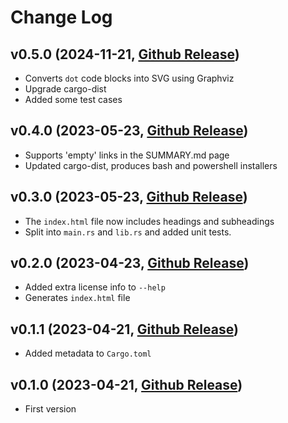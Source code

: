 # Change Log

## v0.5.0 (2024-11-21, [Github Release](https://github.com/ferrous-systems/mdslides/releases/tag/v0.5.0))

* Converts `dot` code blocks into SVG using Graphviz
* Upgrade cargo-dist
* Added some test cases

## v0.4.0 (2023-05-23, [Github Release](https://github.com/ferrous-systems/mdslides/releases/tag/v0.4.0))

* Supports 'empty' links in the SUMMARY.md page
* Updated cargo-dist, produces bash and powershell installers

## v0.3.0 (2023-05-23, [Github Release](https://github.com/ferrous-systems/mdslides/releases/tag/v0.3.0))

* The `index.html` file now includes headings and subheadings
* Split into `main.rs` and `lib.rs` and added unit tests.

## v0.2.0 (2023-04-23, [Github Release](https://github.com/ferrous-systems/mdslides/releases/tag/v0.2.0))

* Added extra license info to `--help`
* Generates `index.html` file

## v0.1.1 (2023-04-21, [Github Release](https://github.com/ferrous-systems/mdslides/releases/tag/v0.1.1))

* Added metadata to `Cargo.toml`

## v0.1.0 (2023-04-21, [Github Release](https://github.com/ferrous-systems/mdslides/releases/tag/v0.1.0))

* First version
